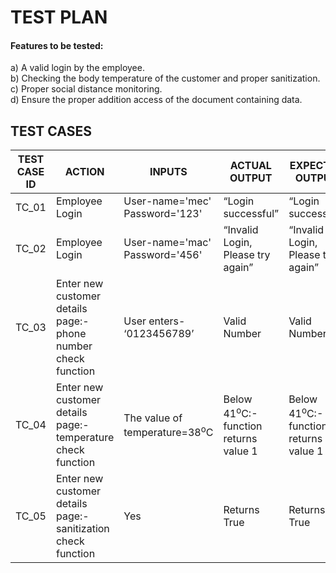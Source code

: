 # TEST PLAN

####	Features to be tested:
   a)	A valid login by the employee.\
   b)	Checking the body temperature of the customer and proper sanitization.\
   c)	Proper social distance monitoring.\
   d)	Ensure the proper addition access of the document containing data.
   
   
   
   ## TEST CASES
   
   |**TEST CASE ID** |	**ACTION**|	**INPUTS**|	**ACTUAL OUTPUT**|**EXPECTED OUTPUT**|**STATUS**|
   |-----------------|------------|-----------|------------------|-------------------|----------|
|TC_01|Employee Login|User-name='mec' Password='123'|	“Login successful”|	“Login successful”|	PASS|
|TC_02|Employee Login|User-name='mac' Password='456'|	“Invalid Login, Please try again”|	“Invalid Login, Please try again”|	PASS|
|TC_03|Enter new customer details page:- phone number check function|User enters- ‘0123456789’|	 Valid Number|	Valid Number|PASS|
|TC_04|Enter new customer details page:- temperature check function|The value of temperature=38<sup>o</sup>C|Below 41<sup>o</sup>C:- function returns value 1| Below 41<sup>o</sup>C:- function returns value 1|	PASS|
|TC_05|	Enter new customer details page:- sanitization check function|Yes|	Returns True|	Returns True|	PASS|


